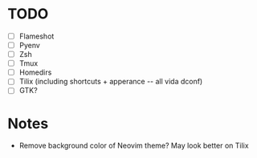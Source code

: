 # TODO

- [ ] Flameshot
- [ ] Pyenv
- [ ] Zsh
- [ ] Tmux
- [ ] Homedirs
- [ ] Tilix (including shortcuts + apperance -- all vida dconf)
- [ ] GTK?

# Notes

- Remove background color of Neovim theme? May look better on Tilix

